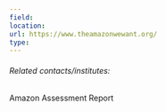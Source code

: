 ```yaml
---
field: 
location: 
url: https://www.theamazonwewant.org/
type:
---
```

###### Related contacts/institutes:

Amazon Assessment Report